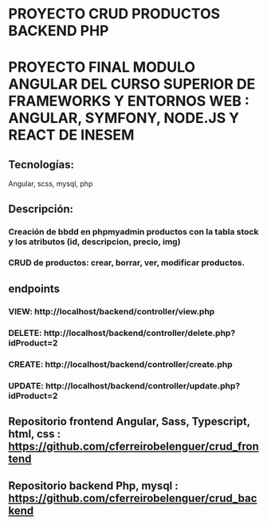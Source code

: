 # PROYECTO CRUD PRODUCTOS BACKEND PHP
# PROYECTO FINAL MODULO ANGULAR DEL CURSO SUPERIOR DE FRAMEWORKS Y ENTORNOS WEB : ANGULAR, SYMFONY, NODE.JS Y REACT DE INESEM

## Tecnologías:
Angular, scss, mysql, php

## Descripción:
### Creación de bbdd en phpmyadmin productos con la tabla stock y los atributos (id, descripcion, precio, img)
### CRUD de productos: crear, borrar, ver, modificar productos.

## endpoints
### VIEW: http://localhost/backend/controller/view.php
### DELETE: http://localhost/backend/controller/delete.php?idProduct=2
### CREATE: http://localhost/backend/controller/create.php
### UPDATE: http://localhost/backend/controller/update.php?idProduct=2

## Repositorio frontend Angular, Sass, Typescript, html, css : https://github.com/cferreirobelenguer/crud_frontend
## Repositorio backend Php, mysql : https://github.com/cferreirobelenguer/crud_backend